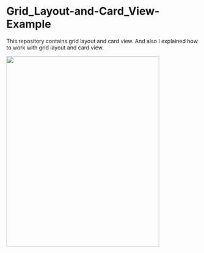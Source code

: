 # Grid_Layout-and-Card_View-Example
This repository contains grid layout and card view. And also I explained how to work with grid layout and card view. 

<img src="https://user-images.githubusercontent.com/29063580/43071588-ef9d4740-8e90-11e8-8841-80d21f6da127.png" width="400" height="500">
